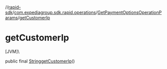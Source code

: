 //[rapid-sdk](../../../index.md)/[com.expediagroup.sdk.rapid.operations](../index.md)/[GetPaymentOptionsOperationParams](index.md)/[getCustomerIp](get-customer-ip.md)

# getCustomerIp

[JVM]\

public final [String](https://docs.oracle.com/javase/8/docs/api/java/lang/String.html)[getCustomerIp](get-customer-ip.md)()
